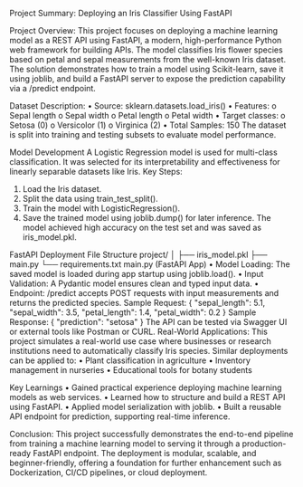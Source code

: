 Project Summary: Deploying an Iris Classifier Using FastAPI

Project Overview:
This project focuses on deploying a machine learning model as a REST API using FastAPI, a modern, high-performance Python web framework for building APIs. The model classifies Iris flower species based on petal and sepal measurements from the well-known Iris dataset. The solution demonstrates how to train a model using Scikit-learn, save it using joblib, and build a FastAPI server to expose the prediction capability via a /predict endpoint.

Dataset Description:
•	Source: sklearn.datasets.load_iris()
•	Features:
o	Sepal length
o	Sepal width
o	Petal length
o	Petal width
•	Target classes:
o	Setosa (0)
o	Versicolor (1)
o	Virginica (2)
•	Total Samples: 150
The dataset is split into training and testing subsets to evaluate model performance.

 Model Development
A Logistic Regression model is used for multi-class classification. It was selected for its interpretability and effectiveness for linearly separable datasets like Iris.
Key Steps:
1.	Load the Iris dataset.
2.	Split the data using train_test_split().
3.	Train the model with LogisticRegression().
4.	Save the trained model using joblib.dump() for later inference.
 The model achieved high accuracy on the test set and was saved as iris_model.pkl.

 FastAPI Deployment
 File Structure
project/
│
├── iris_model.pkl
├── main.py
└── requirements.txt
 main.py (FastAPI App)
•	Model Loading: The saved model is loaded during app startup using joblib.load().
•	Input Validation: A Pydantic model ensures clean and typed input data.
•	Endpoint: /predict accepts POST requests with input measurements and returns the predicted species.
 Sample Request:
{
  "sepal_length": 5.1,
  "sepal_width": 3.5,
  "petal_length": 1.4,
  "petal_width": 0.2
}
 Sample Response:
{
  "prediction": "setosa"
}
The API can be tested via Swagger UI or external tools like Postman or CURL.
 Real-World Applications:
This project simulates a real-world use case where businesses or research institutions need to automatically classify Iris species. Similar deployments can be applied to:
•	Plant classification in agriculture
•	Inventory management in nurseries
•	Educational tools for botany students

 Key Learnings
•	Gained practical experience deploying machine learning models as web services.
•	Learned how to structure and build a REST API using FastAPI.
•	Applied model serialization with joblib.
•	Built a reusable API endpoint for prediction, supporting real-time inference.

 Conclusion:
This project successfully demonstrates the end-to-end pipeline from training a machine learning model to serving it through a production-ready FastAPI endpoint. The deployment is modular, scalable, and beginner-friendly, offering a foundation for further enhancement such as Dockerization, CI/CD pipelines, or cloud deployment.

